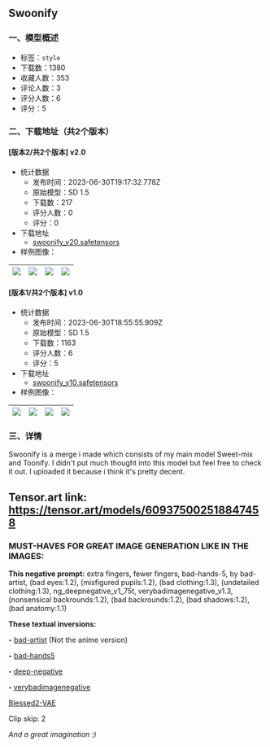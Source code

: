 ## Swoonify
### 一、模型概述

- 标签：`style`
- 下载数：1380
- 收藏人数：353
- 评论人数：3
- 评分人数：6
- 评分：5

### 二、下载地址（共2个版本）

#### [版本2/共2个版本] v2.0

- 统计数据
  - 发布时间：2023-06-30T19:17:32.778Z
  - 原始模型：SD 1.5
  - 下载数：217
  - 评分人数：0
  - 评分：0
- 下载地址
  - [swoonify_v20.safetensors](https://civitai.com/api/download/models/107489)
- 样例图像：

| <img src="https://image.civitai.com/xG1nkqKTMzGDvpLrqFT7WA/33999a40-cd67-4153-b16a-6450db06cee8/width=450/1350412.jpeg" /> | <img src="https://image.civitai.com/xG1nkqKTMzGDvpLrqFT7WA/20288811-9f57-4924-9512-f52ccebae5d8/width=450/1351403.jpeg" /> | <img src="https://image.civitai.com/xG1nkqKTMzGDvpLrqFT7WA/d99e93df-01b5-43c9-a9f0-4f1d477105d0/width=450/1350414.jpeg" /> | <img src="https://image.civitai.com/xG1nkqKTMzGDvpLrqFT7WA/f7f105c8-c2b0-4e46-81ea-8aaf9cbbc483/width=450/1350416.jpeg" /> |
| ---- | ---- | ---- | ---- |

#### [版本1/共2个版本] v1.0

- 统计数据
  - 发布时间：2023-06-30T18:55:55.909Z
  - 原始模型：SD 1.5
  - 下载数：1163
  - 评分人数：6
  - 评分：5
- 下载地址
  - [swoonify_v10.safetensors](https://civitai.com/api/download/models/67738)
- 样例图像：

| <img src="https://image.civitai.com/xG1nkqKTMzGDvpLrqFT7WA/ec278784-ddca-4703-a41b-f8731d1b59e5/width=450/753026.jpeg" /> | <img src="https://image.civitai.com/xG1nkqKTMzGDvpLrqFT7WA/8096d4d4-d721-4c85-a038-53ebc73bf585/width=450/753025.jpeg" /> | <img src="https://image.civitai.com/xG1nkqKTMzGDvpLrqFT7WA/c69ff149-7ab7-4e1a-9903-ff765c0db17f/width=450/753027.jpeg" /> | <img src="https://image.civitai.com/xG1nkqKTMzGDvpLrqFT7WA/b1d413fd-560e-42ea-b337-f9ae4924761e/width=450/753023.jpeg" /> |
| ---- | ---- | ---- | ---- |


### 三、详情
<p>Swoonify is a merge i made which consists of my main model Sweet-mix and Toonify. I didn't put much thought into this model but feel free to check it out. I uploaded it because i think it's pretty decent.</p><h2 id="heading-40">Tensor.art link: <a target="_blank" rel="ugc" href="https://tensor.art/models/609375002518847458">https://tensor.art/models/609375002518847458</a> </h2><h3 id="heading-37">MUST-HAVES FOR GREAT IMAGE GENERATION LIKE IN THE IMAGES:</h3><p><strong>This negative prompt:</strong><em> </em>extra fingers, fewer fingers, bad-hands-5, by bad-artist, (bad eyes:1.2), (misfigured pupils:1.2), (bad clothing:1.3), (undetailed clothing:1.3), ng_deepnegative_v1_75t, verybadimagenegative_v1.3, (nonsensical backrounds:1.2), (bad backrounds:1.2), (bad shadows:1.2), (bad anatomy:1.1)</p><p><strong>These textual inversions:</strong></p><p><strong>-</strong> <a target="_blank" rel="ugc" href="https://huggingface.co/nick-x-hacker/bad-artist/tree/main">bad-artist</a> (Not the anime version)</p><p><strong>-</strong> <a target="_blank" rel="ugc" href="https://huggingface.co/yesyeahvh/bad-hands-5">bad-hands5</a></p><p><strong>- </strong><a target="_blank" rel="ugc" href="https://huggingface.co/AsciiP/DeepNegative/tree/main">deep-negative</a></p><p><strong>- </strong><a target="_blank" rel="ugc" href="https://huggingface.co/gemasai/verybadimagenegative_v1.3/tree/main">verybadimagenegative</a></p><p><a target="_blank" rel="ugc" href="https://huggingface.co/NoCrypt/blessed_vae">Blessed2-VAE</a></p><p>Clip skip: 2</p><p><em>And a great imagination :)</em></p>